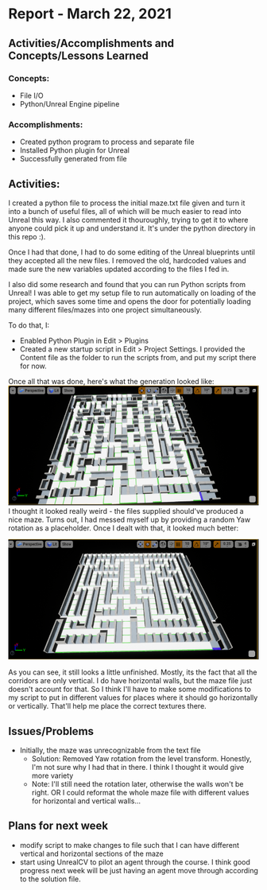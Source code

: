 # Report - March 22, 2021

## Activities/Accomplishments and Concepts/Lessons Learned ##

### Concepts:
- File I/O
- Python/Unreal Engine pipeline


### Accomplishments:
- Created python program to process and separate file
- Installed Python plugin for Unreal
- Successfully generated from file

## Activities:

I created a python file to process the initial maze.txt file given and turn it into a bunch of useful files, all of which will be much easier to read into Unreal this way. I also commented it thouroughly, trying to get it to where anyone could pick it up and understand it. It's under the python directory in this repo :). 

Once I had that done, I had to do some editing of the Unreal blueprints until they accepted all the new files. I removed the old, hardcoded values and made sure the new variables updated according to the files I fed in. 

I also did some research and found that you can run Python scripts from Unreal! I was able to get my setup file to run automatically on loading of the project, which saves some time and opens the door for potentially loading many different files/mazes into one project simultaneously. 

To do that, I:
- Enabled Python Plugin in Edit > Plugins
- Created a new startup script in Edit > Project Settings. I provided the Content file as the folder to run the scripts from, and put my script there for now. 

Once all that was done, here's what the generation looked like:
![](images/gen-from-file.png)
I thought it looked really weird - the files supplied should've produced a nice maze. Turns out, I had messed myself up by providing a random Yaw rotation as a placeholder. Once I dealt with that, it looked much better:


![](images/finally-looks-like-maze.png)

As you can see, it still looks a little unfinished. Mostly, its the fact that all the corridors are only vertical. I do have horizontal walls, but the maze file just doesn't account for that. So I think I'll have to make some modifications to my script to put in different values for places where it should go horizontally or vertically. That'll help me place the correct textures there.





## Issues/Problems
- Initially, the maze was unrecognizable from the text file
    - Solution: Removed Yaw rotation from the level transform. Honestly, I'm not sure why I had that in there. I think I thought it would give more variety
    - Note: I'll still need the rotation later, otherwise the walls won't be right. OR I could reformat the whole maze file with different values for horizontal and vertical walls...


## Plans for next week
- modify script to make changes to file such that I can have different vertical and horizontal sections of the maze
- start using UnrealCV to pilot an agent through the course. I think good progress next week will be just having an agent move through according to the solution file.

